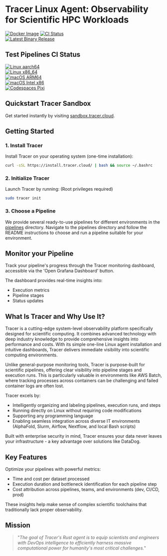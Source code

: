 # Tracer Linux Agent: Observability for Scientific HPC Workloads

[![Docker Image](https://img.shields.io/docker/pulls/tracercloud/tracer?logo=docker&logoColor=white)](https://hub.docker.com/r/tracercloud/tracer)
[![CI Status](https://img.shields.io/github/actions/workflow/status/Tracer-Cloud/tracer-test-pipelines-bioinformatics/docker-build-push.yml?branch=main&label=docker-build&logo=docker)](https://github.com/Tracer-Cloud/tracer-test-pipelines-bioinformatics/actions/workflows/docker-build-push.yml)  
[![Latest Binary Release](https://img.shields.io/github/v/release/Tracer-Cloud/tracer-client?logo=github&logoColor=white)](https://github.com/Tracer-Cloud/tracer-client/releases)

## Test Pipelines CI Status

[![Linux aarch64](https://img.shields.io/github/actions/workflow/status/Tracer-Cloud/tracer-test-pipelines-bioinformatics/linux-aarch64.yml?branch=main&label=linux-aarch64&logo=linux)](https://github.com/Tracer-Cloud/tracer-test-pipelines-bioinformatics/actions/workflows/linux-aarch64.yml)  
[![Linux x86_64](https://img.shields.io/github/actions/workflow/status/Tracer-Cloud/tracer-test-pipelines-bioinformatics/linux-x86_64.yml?branch=main&label=linux-x86_64&logo=linux)](https://github.com/Tracer-Cloud/tracer-test-pipelines-bioinformatics/actions/workflows/linux-x86_64.yml)  
[![macOS ARM64](https://img.shields.io/github/actions/workflow/status/Tracer-Cloud/tracer-test-pipelines-bioinformatics/macos-arm64.yml?branch=main&label=macos-arm64&logo=apple)](https://github.com/Tracer-Cloud/tracer-test-pipelines-bioinformatics/actions/workflows/macos-arm64.yml)  
[![macOS Intel x86](https://img.shields.io/github/actions/workflow/status/Tracer-Cloud/tracer-test-pipelines-bioinformatics/macos-intel-x86.yml?branch=main&label=macos-intel-x86&logo=apple)](https://github.com/Tracer-Cloud/tracer-test-pipelines-bioinformatics/actions/workflows/macos-intel-x86.yml)  
[![Codespaces Pixi](https://img.shields.io/github/actions/workflow/status/Tracer-Cloud/tracer-test-pipelines-bioinformatics/codespaces-pixi.yml?branch=main&label=codespaces&logo=github)](https://github.com/Tracer-Cloud/tracer-test-pipelines-bioinformatics/actions/workflows/codespaces-pixi.yml)


## Quickstart Tracer Sandbox
Get started instantly by visiting [sandbox.tracer.cloud](https://sandbox.tracer.cloud/).

## Getting Started
### 1. Install Tracer
Install Tracer on your operating system (one-time installation):
```bash
curl -sSL https://install.tracer.cloud/ | bash && source ~/.bashrc
```

### 2. Initialize Tracer
Launch Tracer by running: (Root privileges required)
```bash
sudo tracer init
```

### 3. Choose a Pipeline
We provide several ready-to-use pipelines for different environments in the [pipelines](./pipelines/) directory. Navigate to the pipelines directory and follow the README instructions to choose and run a pipeline suitable for your environment.

## Monitor your Pipeline
Track your pipeline's progress through the Tracer monitoring dashboard, accessible via the 'Open Grafana Dashboard' button.

The dashboard provides real-time insights into:
- Execution metrics
- Pipeline stages
- Status updates

## What Is Tracer and Why Use It?
Tracer is a cutting-edge system-level observability platform specifically designed for scientific computing. It combines advanced technology with deep industry knowledge to provide comprehensive insights into performance and costs. With its simple one-line Linux agent installation and intuitive dashboards, Tracer delivers immediate visibility into scientific computing environments.

Unlike general-purpose monitoring tools, Tracer is purpose-built for scientific pipelines, offering clear visibility into pipeline stages and execution runs. This is particularly valuable in environments like AWS Batch, where tracking processes across containers can be challenging and failed container logs are often lost.

Tracer excels by:
- Intelligently organizing and labeling pipelines, execution runs, and steps
- Running directly on Linux without requiring code modifications
- Supporting any programming language
- Enabling seamless integration across diverse IT environments (AlphaFold, Slurm, Airflow, Nextflow, and local Bash scripts)

Built with enterprise security in mind, Tracer ensures your data never leaves your infrastructure - a key advantage over solutions like DataDog.

## Key Features
Optimize your pipelines with powerful metrics:
- Time and cost per dataset processed
- Execution duration and bottleneck identification for each pipeline step
- Cost attribution across pipelines, teams, and environments (dev, CI/CD, prod)

These insights help make sense of complex scientific toolchains that traditionally lack proper observability.

## Mission
> "_The goal of Tracer's Rust agent is to equip scientists and engineers with DevOps intelligence to efficiently harness massive computational power for humanity's most critical challenges._"
